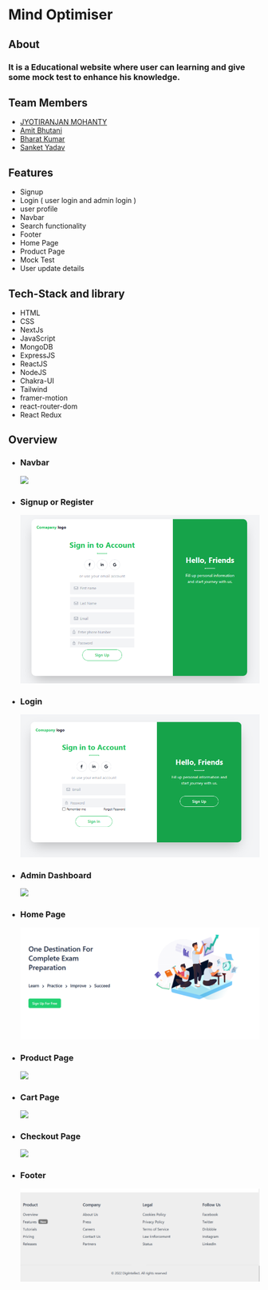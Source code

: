 # Mind Optimiser

## About

### It is a Educational website where user can learning and give some mock test to enhance his knowledge.

## Team Members

- [JYOTIRANJAN MOHANTY](https://github.com/jyotiranjan1997)
- [Amit Bhutani](https://github.com/amss-22)
- [Bharat Kumar](https://github.com/Bharathkumar1999)
- [Sanket Yadav](https://github.com/yadavsankt24)

## Features

- Signup
- Login ( user login and admin login )
- user profile
- Navbar
- Search functionality
- Footer
- Home Page
- Product Page
- Mock Test
- User update details 


## Tech-Stack and library

- HTML
- CSS
- NextJs
- JavaScript
- MongoDB
- ExpressJS
- ReactJS
- NodeJS
- Chakra-UI
- Tailwind 
- framer-motion
- react-router-dom
- React Redux

## Overview

- ### Navbar
  ![](./assets/navbar.png)
- ### Signup or Register
  ![](./assets/signup.png)
- ### Login
  ![](./assets/login.png)
- ### Admin Dashboard
  ![](./assets/admin.png)
- ### Home Page
  ![](./assets/home.png)
- ### Product Page
  ![](./assets/product.png)
- ### Cart Page
  ![](./assets/cart.png)
- ### Checkout Page
  ![](./assets/checkout.png)
- ### Footer
  ![](./assets/footer.png)
